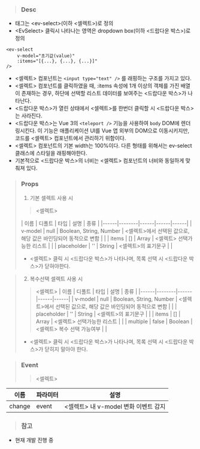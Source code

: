 
>### Desc
 - 태그는 &lt;ev-select&gt;(이하 <셀렉트>)로 정의
 - &lt;EvSelect&gt; 클릭시 나타나는 영역은 dropdown box(이하 <드랍다운 박스>)로 정의

```
<ev-select
    v-model="초기값(value)"
    :items="[{...}, {...}, {...}]"
/>
```

 - <셀렉트> 컴포넌트는 `<input type="text" />` 를 래핑하는 구조를 가지고 있다.
 - <셀렉트> 컴포넌트를 클릭하였을 때, :items 속성에 1개 이상의 객체를 가진 배열이 존재하는 경우,
   하단에 선택할 리스트 데이터를 보여주는 <드랍다운 박스>가 나타난다.
 - <드랍다운 박스>가 열린 상태에서 <셀렉트>를 한번더 클릭할 시 <드랍다운 박스>는 사라진다. 
 - <드랍다운 박스>는 Vue 3의 `<teleport />` 기능을 사용하여 `body` DOM에 렌더링시킨다.
   이 기능은 애플리케이션 UI를 Vue 앱 외부의 DOM으로 이동시키지만, 코드를 <셀렉트> 컴포넌트에서
   관리하기 위함이다. 
 - <셀렉트> 컴포넌트의 기본 width는 100%이다.
   다른 형태를 위해서는 ev-select 클래스에 스타일을 래핑해야한다.
 - 기본적으로 <드랍다운 박스>의 너비는 <셀렉트> 컴포넌트의 너비와 동일하게 맞춰져 있다.

>### Props
> 1) 기본 셀렉트 사용 시
>> <셀렉트>
>
> | 이름 | 디폴트 | 타입 | 설명 | 종류 |
  |------|--------|------|------|------|
  | v-model | null | Boolean, String, Number | <셀렉트>에서 선택된 값으로, 해당 값은 바인딩되어 동적으로 변함 | |
  | items | [] | Array | <셀렉트> 선택가능한 리스트 |  |
  | placeholder | '' | String | <셀렉트>의 표기문구 |  |
> - <셀렉트> 클릭 시 <드랍다운 박스>가 나타나며, 목록 선택 시 <드랍다운 박스>가 닫혀야한다.
>

>
> 2) 복수선택 셀렉트 사용 시
>> <셀렉트>
> | 이름 | 디폴트 | 타입 | 설명 | 종류 |
  |------|--------|------|------|------|
  | v-model | null | Boolean, String, Number | <셀렉트>에서 선택된 값으로, 해당 값은 바인딩되어 동적으로 변함 | |
  | placeholder | '' | String | <셀렉트>의 표기문구 |  |
  | items | [] | Array | <셀렉트> 선택가능한 리스트 |  |
  | multiple | false | Boolean | <셀렉트> 복수 선택 가능여부 |  |
> - <셀렉트> 클릭 시 <드랍다운 박스>가 나타나며, 목록 선택 시 <드랍다운 박스>가 닫히지 말아야 한다.
>

>### Event
>> <셀렉트>

 | 이름 | 파라미터 | 설명 |
 | ---- | ------- | ---- |
 | change | event | <셀렉트> 내 v-model 변화 이벤트 감지 |

>### 참고
 - 현재 개발 진행 중
